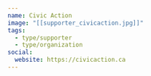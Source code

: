 ```yaml
---
name: Civic Action
image: "[[supporter_civicaction.jpg]]"
tags:
  - type/supporter
  - type/organization
social:
  website: https://civicaction.ca
---
```

